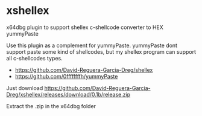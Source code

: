 # xshellex
x64dbg plugin to support shellex c-shellcode converter to HEX yummyPaste

Use this plugin as a complement for yummyPaste. yummyPaste dont support paste some kind of shellcodes, but my shellex program can support all c-shellcodes types.
* https://github.com/David-Reguera-Garcia-Dreg/shellex
* https://github.com/0ffffffffh/yummyPaste

Just download https://github.com/David-Reguera-Garcia-Dreg/xshellex/releases/download/0.1b/release.zip

Extract the .zip in the x64dbg folder
